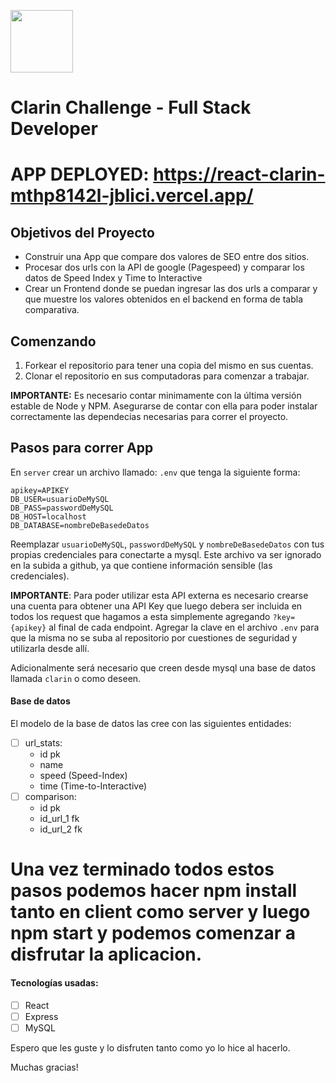 <p align='left'>
    <img height="100" width="100" src='https://www.clarin.com/static/CLAClarin/images/Clarin-sahreing-fbk.png' </img>
</p>

# Clarin Challenge - Full Stack Developer 

# APP DEPLOYED: https://react-clarin-mthp8142l-jblici.vercel.app/


## Objetivos del Proyecto

- Construir una App que compare dos valores de SEO entre dos sitios.
- Procesar dos urls con la API de google (Pagespeed) y comparar los datos de Speed Index y Time to Interactive
- Crear un Frontend donde se puedan ingresar las dos urls a comparar y que muestre los valores obtenidos en el backend en forma de tabla comparativa.

## Comenzando

 1. Forkear el repositorio para tener una copia del mismo en sus cuentas.
 2. Clonar el repositorio en sus computadoras para comenzar a trabajar.

__IMPORTANTE:__ Es necesario contar minimamente con la última versión estable de Node y NPM. Asegurarse de contar con ella para poder instalar correctamente las dependecias necesarias para correr el proyecto.

## Pasos para correr App

En `server` crear un archivo llamado: `.env` que tenga la siguiente forma:

```
apikey=APIKEY
DB_USER=usuarioDeMySQL
DB_PASS=passwordDeMySQL
DB_HOST=localhost
DB_DATABASE=nombreDeBasedeDatos
```

Reemplazar `usuarioDeMySQL`, `passwordDeMySQL` y `nombreDeBasedeDatos` con tus propias credenciales para conectarte a mysql. Este archivo va ser ignorado en la subida a github, ya que contiene información sensible (las credenciales).

__IMPORTANTE__: Para poder utilizar esta API externa es necesario crearse una cuenta para obtener una API Key que luego debera ser incluida en todos los request que hagamos a esta simplemente agregando `?key={apikey}` al final de cada endpoint. Agregar la clave en el archivo `.env` para que la misma no se suba al repositorio por cuestiones de seguridad y utilizarla desde allí.

Adicionalmente será necesario que creen desde mysql una base de datos llamada `clarin` o como deseen.

#### Base de datos

El modelo de la base de datos las cree con las siguientes entidades:

- [ ] url_stats:
  - id pk
  - name 
  - speed (Speed-Index)
  - time (Time-to-Interactive)
- [ ] comparison:
  - id pk
  - id_url_1 fk
  - id_url_2 fk

# __Una vez terminado todos estos pasos podemos hacer npm install tanto en client como server y luego npm start y podemos comenzar a disfrutar la aplicacion.__

#### Tecnologías usadas:
- [ ] React
- [ ] Express
- [ ] MySQL

Espero que les guste y lo disfruten tanto como yo lo hice al hacerlo.

Muchas gracias!